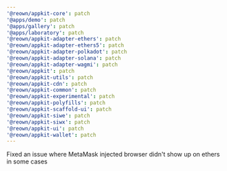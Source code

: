 ```yaml
---
'@reown/appkit-core': patch
'@apps/demo': patch
'@apps/gallery': patch
'@apps/laboratory': patch
'@reown/appkit-adapter-ethers': patch
'@reown/appkit-adapter-ethers5': patch
'@reown/appkit-adapter-polkadot': patch
'@reown/appkit-adapter-solana': patch
'@reown/appkit-adapter-wagmi': patch
'@reown/appkit': patch
'@reown/appkit-utils': patch
'@reown/appkit-cdn': patch
'@reown/appkit-common': patch
'@reown/appkit-experimental': patch
'@reown/appkit-polyfills': patch
'@reown/appkit-scaffold-ui': patch
'@reown/appkit-siwe': patch
'@reown/appkit-siwx': patch
'@reown/appkit-ui': patch
'@reown/appkit-wallet': patch
---
```


Fixed an issue where MetaMask injected browser didn't show up on ethers in some cases
